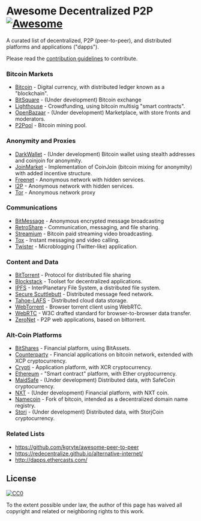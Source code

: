 # Awesome Decentralized P2P [![Awesome](https://cdn.rawgit.com/sindresorhus/awesome/d7305f38d29fed78fa85652e3a63e154dd8e8829/media/badge.svg)](https://github.com/sindresorhus/awesome)

A curated list of decentralized, P2P (peer-to-peer), and distributed platforms and applications ("dapps").

Please read the [contribution guidelines](contributing.md) to contribute.

### Bitcoin Markets

* [Bitcoin](https://en.wikipedia.org/wiki/Bitcoin) - Digital currency, with distributed ledger known as a "blockchain".
* [BitSquare](https://bitsquare.io/) - (Under development) Bitcoin exchange
* [Lighthouse](https://www.vinumeris.com/lighthouse) - Crowdfunding, using bitcoin multisig "smart contracts".
* [OpenBazaar](https://openbazaar.org/) - (Under development) Marketplace, with store fronts and moderators.
* [P2Pool](https://github.com/p2pool/p2pool) - Bitcoin mining pool.

### Anonymity and Proxies

* [DarkWallet](https://www.darkwallet.is/) - (Under development) Bitcoin wallet using stealth addresses and coinjoin for anonymity.
* [JoinMarket](https://github.com/JoinMarket-Org/joinmarket) - Implementation of CoinJoin (bitcoin mixing for anonymity) with added incentive structure.
* [Freenet](https://freenetproject.org/) - Anonymous network with hidden services.
* [I2P](https://geti2p.net/) - Anonymous network with hidden services.
* [Tor](https://www.torproject.org/) - Anonymous network proxy

### Communications

* [BitMessage](https://en.wikipedia.org/wiki/Bitmessage) - Anonymous encrypted message broadcasting
* [RetroShare](http://retroshare.sourceforge.net/) - Communication, messaging, and file sharing.
* [Streamium](https://streamium.io/) - Bitcoin paid streaming video broadcasting.
* [Tox](https://tox.chat/) - Instant messaging and video calling.
* [Twister](http://twister.net.co/) - Microblogging (Twitter-like) application.


### Content and Data

* [BitTorrent](https://en.wikipedia.org/wiki/BitTorrent) - Protocol for distributed file sharing
* [Blockstack](https://github.com/blockstack/) - Toolset for decentralized applications.
* [IPFS](https://ipfs.io/) - InterPlanetary File System, a distributed file system.
* [Secure Scuttlebutt](https://github.com/ssbc/docs) - Distributed message feed network.
* [Tahoe-LAFS](https://tahoe-lafs.org) - Distributed cloud data storage.
* [WebTorrent](https://github.com/feross/webtorrent) - Browser torrent client using WebRTC.
* [WebRTC](https://en.wikipedia.org/wiki/WebRTC) - W3C drafted standard for browser-to-browser data transfer.
* [ZeroNet](https://zeronet.io/) - P2P web applications, based on bittorrent.

### Alt-Coin Platforms

* [BitShares](https://bitshares.org) - Financial platform, using BitAssets.
* [Counterparty](http://counterparty.io/) - Financial applications on bitcoin network, extended with XCP cryptocurrency.
* [Crypti](https://crypti.me/) - Application platform, with XCR cryptocurrency.
* [Ethereum](https://www.ethereum.org/) - "Smart contract" platform, with Ether cryptocurrency.
* [MaidSafe](http://maidsafe.net) - (Under development) Distributed data, with SafeCoin cryptocurrency.
* [NXT](http://nxt.org/) - (Under development) Financial platform, with NXT coin.
* [Namecoin](https://en.wikipedia.org/wiki/Namecoin) - Fork of bitcoin, intended as a decentralized domain name registry.
* [Storj](http://storj.io/) - (Under development) Distributed data, with StorjCoin cryptocurrency.

### Related Lists

* https://github.com/kgryte/awesome-peer-to-peer
* https://redecentralize.github.io/alternative-internet/
* http://dapps.ethercasts.com/

## License

[![CC0](https://i.creativecommons.org/p/zero/1.0/88x31.png)](https://creativecommons.org/publicdomain/zero/1.0/)

To the extent possible under law, the author of this page has waived all copyright and related or neighboring rights to this work.

